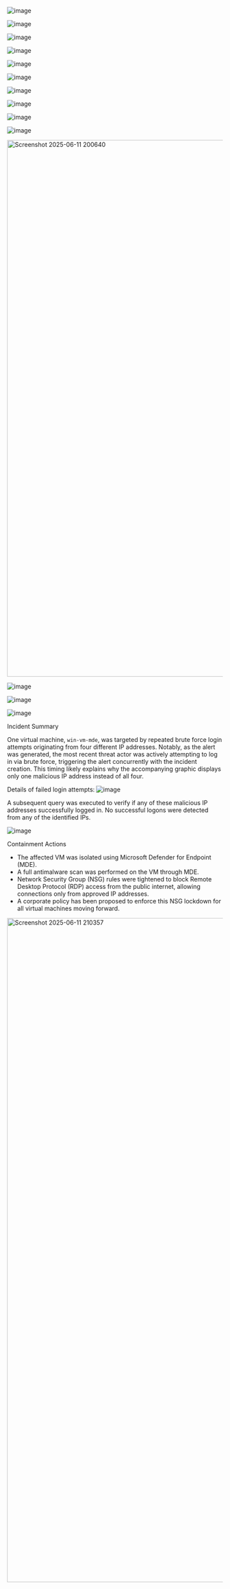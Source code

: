 ![image](https://github.com/user-attachments/assets/f8541d3c-a72e-4996-94a2-89011f953d3b)



![image](https://github.com/user-attachments/assets/60829de6-533f-4c36-967a-73f7ff9c6bc7)

![image](https://github.com/user-attachments/assets/69604d12-89b9-4385-b4ec-e1658cd8a43f)


![image](https://github.com/user-attachments/assets/a33c2ef4-2467-41a6-915b-8fbbe5cf581d)


![image](https://github.com/user-attachments/assets/115a146d-2fe2-4e38-94e3-40d34272223a)

![image](https://github.com/user-attachments/assets/f68a6708-eb8a-4f47-8960-1c78fefaf069)


![image](https://github.com/user-attachments/assets/a93da6a9-2b36-49af-a252-a199231c80e0)


![image](https://github.com/user-attachments/assets/e806d796-96d2-4e10-8c69-268dc9113e8a)


![image](https://github.com/user-attachments/assets/eb293841-81f5-45bd-aa04-65d7ddef75d5)


![image](https://github.com/user-attachments/assets/f5376744-0aa6-46c7-9cd5-114bbe0aa36d)


<img width="1250" alt="Screenshot 2025-06-11 200640" src="https://github.com/user-attachments/assets/335151e5-97d0-4f8b-98e7-aa33f5a92ce4" />


![image](https://github.com/user-attachments/assets/dcc8af07-2960-4d5a-939a-8533461b4f08)


![image](https://github.com/user-attachments/assets/8cb74516-252b-4a8c-aaae-303b37367968)

![image](https://github.com/user-attachments/assets/774cd2fd-e65d-44b6-a707-1dfad8124639)


Incident Summary

One virtual machine, `win-vm-mde`, was targeted by repeated brute force login attempts originating from four different IP addresses. Notably, as the alert was generated, the most recent threat actor was actively attempting to log in via brute force, triggering the alert concurrently with the incident creation. This timing likely explains why the accompanying graphic displays only one malicious IP address instead of all four.

Details of failed login attempts:
![image](https://github.com/user-attachments/assets/a24b208d-a19e-4cdb-aa4b-5dd551b5fcd0)



A subsequent query was executed to verify if any of these malicious IP addresses successfully logged in. No successful logons were detected from any of the identified IPs.

![image](https://github.com/user-attachments/assets/02b84c34-c5a8-4f09-97c9-cd8b4f74f16c)


Containment Actions
- The affected VM was isolated using Microsoft Defender for Endpoint (MDE).
- A full antimalware scan was performed on the VM through MDE.
- Network Security Group (NSG) rules were tightened to block Remote Desktop Protocol (RDP) access from the public internet, allowing connections only from approved IP addresses.
- A corporate policy has been proposed to enforce this NSG lockdown for all virtual machines moving forward.

<img width="1547" alt="Screenshot 2025-06-11 210357" src="https://github.com/user-attachments/assets/973f0fd2-e37c-416a-bffd-bc3981ccf6fa" />








